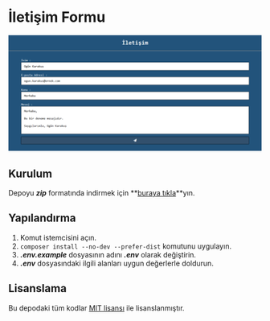# İletişim Formu

![Ekran Görüntüsü][1]

## Kurulum

Depoyu __*zip*__ formatında indirmek için **[buraya tıkla][2]**yın.

## Yapılandırma

1. Komut istemcisini açın.
2. `composer install --no-dev --prefer-dist` komutunu uygulayın.
3. __*.env.example*__ dosyasının adını __*.env*__ olarak değiştirin.
4. __*.env*__ dosyasındaki ilgili alanları uygun değerlerle doldurun.

## Lisanslama

Bu depodaki tüm kodlar [MIT lisansı][3] ile lisanslanmıştır.

[1]: https://github.com/ogunkarakus/contact-form/raw/master/screenshot-tr_TR.png
[2]: https://github.com/ogunkarakus/contact-form/archive/v1.0.0.zip
[3]: https://opensource.org/licenses/MIT
